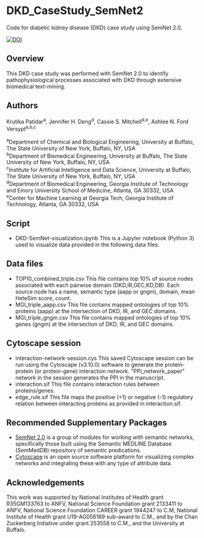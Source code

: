 # DKD_CaseStudy_SemNet2
Code for diabetic kidney disease (DKD) case study using SemNet 2.0.

[![DOI]()]()

## Overview
This DKD case study was performed with SemNet 2.0 to identify pathophysiological processes associated with DKD through extensive biomedical text-mining. 

## Authors
Krutika Patidar<sup>a</sup>,  Jennifer H. Deng<sup>d</sup>, Cassie S. Mitchell<sup>d,e</sup>, Ashlee N. Ford Versypt<sup>a,b,c</sup> 

<sup>a</sup>Department of Chemical and Biological Engineering, University at Buffalo, The State University of New York, Buffalo, NY, USA<br/>
<sup>b</sup>Department of Biomedical Engineering, University at Buffalo, The State University of New York, Buffalo, NY, USA<br/>
<sup>c</sup>Institute for Artificial Intelligence and Data Science, University at Buffalo, The State University of New York, Buffalo, NY, USA<br/>
<sup>d</sup>Department of Biomedical Engineering, Georgia Institute of Technology and Emory University School of Medicine, Atlanta, GA 30332, USA<br/>
<sup>e</sup>Center for Machine Learning at Georgia Tech, Georgia Institute of Technology, Atlanta, GA 30332, USA<br/>


## Script

* DKD-SemNet-visualization.ipynb This is a Jupyter notebook (Python 3) used to visualize data provided in the following data files.

## Data files

* TOP10_combined_triple.csv This file contains top 10% of source nodes associated with each pairwise domain (DKD,IR,GEC,KD,DB). Each source node has a name, semantic type (aapp or gngm), domain, mean HeteSim score, count. 
* MGI_triple_aapp.csv This file contains mapped ontologies of top 10% proteins (aapp) at the intersection of DKD, IR, and GEC domains.
* MGI_triple_gngm.csv This file contains mapped ontologies of top 10% genes (gngm) at the intersection of DKD, IR, and GEC domains.

## Cytoscape session
* interaction-network-session.cys This saved Cytoscape session can be run using the Cytoscape (v3.10.0) software to generate the protein-protein (or protein-gene) interaction network. "PPI_network_paper" network in the session generates the PPI in the manuscript.
* interaction.sif This file contains interaction rules between proteins/genes.
* edge_rule.sif This file maps the positive (+1) or negative (-1) regulatory relation between interacting proteins as provided in interaction.sif. 

## Recommended Supplementary Packages
* [SemNet 2.0](https://github.com/pathology-dynamics/semnet-2) is a group of modules for working with semantic networks, specifically those built using the Semantic MEDLINE Database (SemMedDB) repository of semantic predications.
* [Cytoscape](https://cytoscape.org/) is an open source software platform for visualizing complex networks and integrating these with any type of attribute data.
  
## Acknowledgements
This work was supported by National Institutes of Health grant R35GM133763 to ANFV, National Science Foundation grant 2133411 to ANFV, National Science Foundation CAREER grant 1944247 to C.M, National Institute of Health grant U19-AG056169 sub-award to C.M., and by the Chan Zuckerberg Initiative under grant 253558 to C.M., and the University at Buffalo. 
